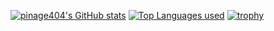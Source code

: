 <!--
### Hi there 👋

**pinage404/pinage404** is a ✨ _special_ ✨ repository because its `README.md` (this file) appears on your GitHub profile.

Here are some ideas to get you started:

- 🔭 I’m currently working on ...
- 🌱 I’m currently learning ...
- 👯 I’m looking to collaborate on ...
- 🤔 I’m looking for help with ...
- 💬 Ask me about ...
- 📫 How to reach me: ...
- 😄 Pronouns: ...
- ⚡ Fun fact: ...
-->
[![pinage404's GitHub stats](https://github-readme-stats.vercel.app/api?username=pinage404&theme=github_dark&show_icons=true&hide=stars)](https://github.com/anuraghazra/github-readme-stats)
[![Top Languages used](https://github-readme-stats.vercel.app/api/top-langs/?username=pinage404&theme=github_dark&layout=compact)](https://github.com/anuraghazra/github-readme-stats)
[![trophy](https://github-profile-trophy.vercel.app/?username=pinage404&theme=darkhub)](https://github.com/ryo-ma/github-profile-trophy)
